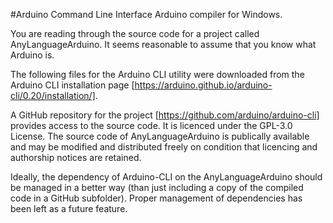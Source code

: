#Arduino Command Line Interface
Arduino compiler for Windows.

You are reading through the source code for a project called 
AnyLanguageArduino. It seems reasonable to assume that you
know what Arduino is.

The following files for the Arduino CLI utility were downloaded from
the Arduino CLI installation page 
[https://arduino.github.io/arduino-cli/0.20/installation/].

A GitHub repository for the project [https://github.com/arduino/arduino-cli]
provides access to the source code. It is licenced under the GPL-3.0
License. The source code of AnyLanguageArduino is publically available
and may be modified and distributed freely on condition that licencing and
authorship notices are retained.

Ideally, the dependency of Arduino-CLI on the AnyLanguageArduino should
be managed in a better way (than just including a copy of the compiled
code in a GitHub subfolder). Proper management of dependencies has
been left as a future feature.